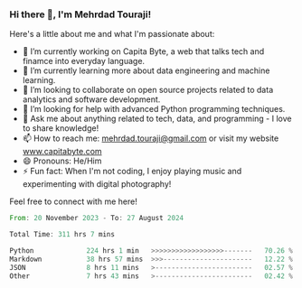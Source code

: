 ### Hi there 👋, I'm Mehrdad Touraji!


Here's a little about me and what I'm passionate about:

- 🔭 I’m currently working on Capita Byte, a web that talks tech and finamce into everyday language.
- 🌱 I’m currently learning more about data engineering and machine learning.
- 👯 I’m looking to collaborate on open source projects related to data analytics and software development.
- 🤔 I’m looking for help with advanced Python programming techniques.
- 💬 Ask me about anything related to tech, data, and programming - I love to share knowledge!
- 📫 How to reach me: mehrdad.touraji@gmail.com or visit my website www.capitabyte.com
- 😄 Pronouns: He/Him
- ⚡ Fun fact: When I'm not coding, I enjoy playing music and experimenting with digital photography!

Feel free to connect with me here!


<!--START_SECTION:waka-->

```rust
From: 20 November 2023 - To: 27 August 2024

Total Time: 311 hrs 7 mins

Python             224 hrs 1 min   >>>>>>>>>>>>>>>>>>-------   70.26 %
Markdown           38 hrs 57 mins  >>>----------------------   12.22 %
JSON               8 hrs 11 mins   >------------------------   02.57 %
Other              7 hrs 43 mins   >------------------------   02.42 %
```

<!--END_SECTION:waka-->
